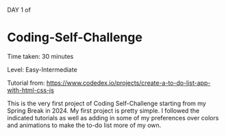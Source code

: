 DAY 1 of 
# Coding-Self-Challenge

Time taken: 30 minutes

Level: Easy-Intermediate 

Tutorial from: https://www.codedex.io/projects/create-a-to-do-list-app-with-html-css-js

This is the very first project of Coding Self-Challenge starting from my Spring Break in 2024. 
My first project is pretty simple. I followed the indicated tutorials as well as adding in some of my preferences over colors and animations to make the to-do list more of my own. 
